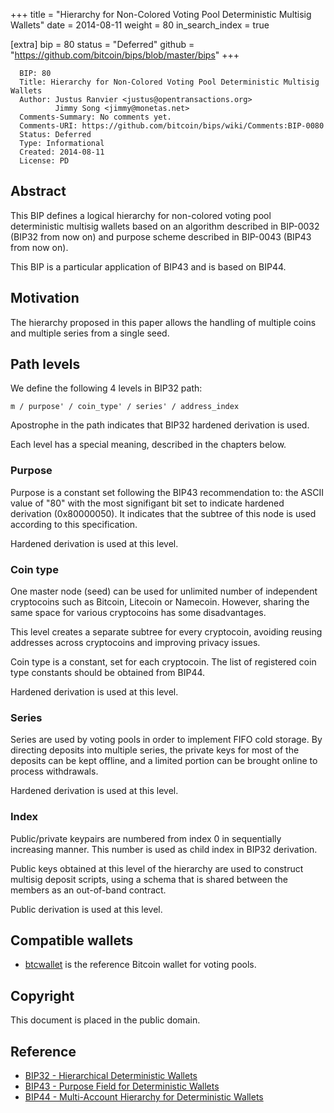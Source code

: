 +++
title = "Hierarchy for Non-Colored Voting Pool Deterministic Multisig Wallets"
date = 2014-08-11
weight = 80
in_search_index = true

[extra]
bip = 80
status = "Deferred"
github = "https://github.com/bitcoin/bips/blob/master/bips"
+++

      BIP: 80
      Title: Hierarchy for Non-Colored Voting Pool Deterministic Multisig Wallets
      Author: Justus Ranvier <justus@opentransactions.org>
              Jimmy Song <jimmy@monetas.net>
      Comments-Summary: No comments yet.
      Comments-URI: https://github.com/bitcoin/bips/wiki/Comments:BIP-0080
      Status: Deferred
      Type: Informational
      Created: 2014-08-11
      License: PD

## Abstract

This BIP defines a logical hierarchy for non-colored voting pool
deterministic multisig wallets based on an algorithm described in
BIP-0032 (BIP32 from now on) and purpose scheme described in BIP-0043
(BIP43 from now on).

This BIP is a particular application of BIP43 and is based on BIP44.

## Motivation

The hierarchy proposed in this paper allows the handling of multiple
coins and multiple series from a single seed.

## Path levels

We define the following 4 levels in BIP32 path:

    m / purpose' / coin_type' / series' / address_index

Apostrophe in the path indicates that BIP32 hardened derivation is used.

Each level has a special meaning, described in the chapters below.

### Purpose

Purpose is a constant set following the BIP43 recommendation to: the
ASCII value of "80" with the most signifigant bit set to indicate
hardened derivation (0x80000050). It indicates that the subtree of this
node is used according to this specification.

Hardened derivation is used at this level.

### Coin type

One master node (seed) can be used for unlimited number of independent
cryptocoins such as Bitcoin, Litecoin or Namecoin. However, sharing the
same space for various cryptocoins has some disadvantages.

This level creates a separate subtree for every cryptocoin, avoiding
reusing addresses across cryptocoins and improving privacy issues.

Coin type is a constant, set for each cryptocoin. The list of registered
coin type constants should be obtained from BIP44.

Hardened derivation is used at this level.

### Series

Series are used by voting pools in order to implement FIFO cold storage.
By directing deposits into multiple series, the private keys for most of
the deposits can be kept offline, and a limited portion can be brought
online to process withdrawals.

Hardened derivation is used at this level.

### Index

Public/private keypairs are numbered from index 0 in sequentially
increasing manner. This number is used as child index in BIP32
derivation.

Public keys obtained at this level of the hierarchy are used to
construct multisig deposit scripts, using a schema that is shared
between the members as an out-of-band contract.

Public derivation is used at this level.

## Compatible wallets

-   [btcwallet](https://github.com/btcsuite/btcwallet "wikilink") is the
    reference Bitcoin wallet for voting pools.

## Copyright

This document is placed in the public domain.

## Reference

-   [BIP32 - Hierarchical Deterministic
    Wallets](bip-0032.mediawiki "wikilink")
-   [BIP43 - Purpose Field for Deterministic
    Wallets](bip-0043.mediawiki "wikilink")
-   [BIP44 - Multi-Account Hierarchy for Deterministic
    Wallets](bip-0044.mediawiki "wikilink")

